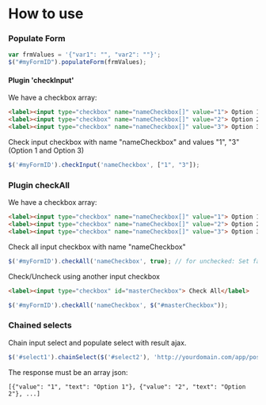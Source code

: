 # How to use
### Populate Form

```javascript
var frmValues = '{"var1": "", "var2": ""}';
$("#myFormID").populateForm(frmValues);
```
#### Plugin 'checkInput'
We have a checkbox array:
```html
<label><input type="checkbox" name="nameCheckbox[]" value="1"> Option 1</label>
<label><input type="checkbox" name="nameCheckbox[]" value="2"> Option 2</label>
<label><input type="checkbox" name="nameCheckbox[]" value="3"> Option 3</label>
```

Check input checkbox with name "nameCheckbox" and values "1", "3" (Option 1 and Option 3)
```javascript
$('#myFormID').checkInput('nameCheckbox', ["1", "3"]);
```
### Plugin checkAll

We have a checkbox array:
```html
<label><input type="checkbox" name="nameCheckbox[]" value="1"> Option 1</label>
<label><input type="checkbox" name="nameCheckbox[]" value="2"> Option 2</label>
<label><input type="checkbox" name="nameCheckbox[]" value="3"> Option 3</label>
```

Check all input checkbox with name "nameCheckbox"
```javascript
$('#myFormID').checkAll('nameCheckbox', true); // for unchecked: Set false the last parameter
```
Check/Uncheck using another input checkbox
```html
<label><input type="checkbox" id="masterCheckbox"> Check All</label>
```
```javascript
$('#myFormID').checkAll('nameCheckbox', $("#masterCheckbox"));
```
### Chained selects
Chain input select and populate select with result ajax.
```javascript
$('#select1').chainSelect($('#select2'), 'http://yourdomain.com/app/post.php');
```
The response must be an array json:
```
[{"value": "1", "text": "Option 1"}, {"value": "2", "text": "Option 2"}, ...]
```
